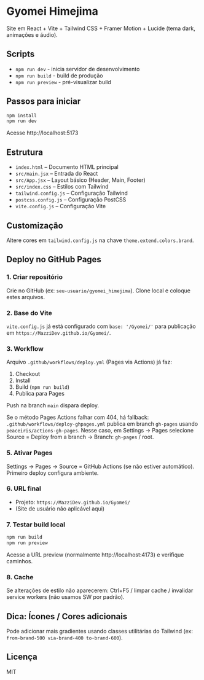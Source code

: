 # Gyomei Himejima

Site em React + Vite + Tailwind CSS + Framer Motion + Lucide (tema dark, animações e áudio).

## Scripts

- `npm run dev` - inicia servidor de desenvolvimento
- `npm run build` - build de produção
- `npm run preview` - pré-visualizar build

## Passos para iniciar

```bash
npm install
npm run dev
```

Acesse http://localhost:5173

## Estrutura

- `index.html` – Documento HTML principal
- `src/main.jsx` – Entrada do React
- `src/App.jsx` – Layout básico (Header, Main, Footer)
- `src/index.css` – Estilos com Tailwind
- `tailwind.config.js` – Configuração Tailwind
- `postcss.config.js` – Configuração PostCSS
- `vite.config.js` – Configuração Vite

## Customização

Altere cores em `tailwind.config.js` na chave `theme.extend.colors.brand`.

## Deploy no GitHub Pages

### 1. Criar repositório
Crie no GitHub (ex: `seu-usuario/gyomei_himejima`). Clone local e coloque estes arquivos.

### 2. Base do Vite
`vite.config.js` já está configurado com `base: '/Gyomei/'` para publicação em `https://MazziDev.github.io/Gyomei/`.

### 3. Workflow
Arquivo `.github/workflows/deploy.yml` (Pages via Actions) já faz:
1. Checkout
2. Install
3. Build (`npm run build`)
4. Publica para Pages

Push na branch `main` dispara deploy.

Se o método Pages Actions falhar com 404, há fallback: `.github/workflows/deploy-ghpages.yml` publica em branch `gh-pages` usando `peaceiris/actions-gh-pages`. Nesse caso, em Settings → Pages selecione Source = Deploy from a branch → Branch: `gh-pages` / root.

### 5. Ativar Pages
Settings → Pages → Source = GitHub Actions (se não estiver automático). Primeiro deploy configura ambiente.

### 6. URL final
- Projeto: `https://MazziDev.github.io/Gyomei/`
- (Site de usuário não aplicável aqui)

### 7. Testar build local
```bash
npm run build
npm run preview
```
Acesse a URL preview (normalmente http://localhost:4173) e verifique caminhos.

### 8. Cache
Se alterações de estilo não aparecerem: Ctrl+F5 / limpar cache / invalidar service workers (não usamos SW por padrão).

## Dica: Ícones / Cores adicionais
Pode adicionar mais gradientes usando classes utilitárias do Tailwind (ex: `from-brand-500 via-brand-400 to-brand-600`).

## Licença

MIT

